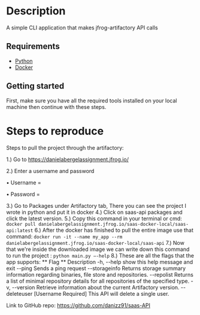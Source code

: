 # Description
 A simple CLI application that makes jfrog-artifactory API calls

## Requirements
- [Python](https://www.python.org/)
- [Docker](https://www.docker.com/)

## Getting started

First, make sure you have all the required tools installed on your local machine then continue with these steps.

# Steps to reproduce
  Steps to pull the project through the artifactory:
  
  1.)	Go to https://danielabergelassignment.jfrog.io/
  
  2.)	Enter a username and password
  
  •	Username = <yourusername>
                                                  
  •	Password = <yourpassword>
  
  
  3.)	Go to Packages under Artifactory tab, There you can see the project I wrote in python and put it in docker
  4.)	Click on saas-api packages and click the latest version.
  5.)	Copy this command in your terminal or cmd: ```docker pull danielabergelassignment.jfrog.io/saas-docker-local/saas-api:latest```
  6.)	After the docker has finished to pull the entire image use that command:
  ```docker run -it --name my_app --rm danielabergelassignment.jfrog.io/saas-docker-local/saas-api```
  7.)	Now that we're inside the downloaded image we can write down this command to run the project : ```python main.py –-help```
  8.)	These are all the flags that the app supports:
  ** Flag	                  ** Description
  -h, --help            	show this help message and exit
  --ping                	Sends a ping request
  --storageinfo	Returns storage summary information regarding binaries, file store and repositories.
  --repolist            	Returns a list of minimal repository details for all repositories of the specified type.
  -v, --version	Retrieve information about the current Artifactory version.
  --deleteuser	[Username Required] This API will delete a single user.

  
  Link to GitHub repo: https://github.com/danizz91/saas-API  
    
